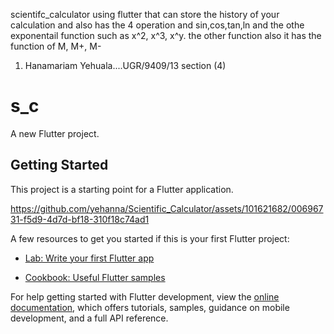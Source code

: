 scientifc_calculator using flutter that can store the history of your calculation and also has the 4 operation and sin,cos,tan,ln and the othe exponentail function such as x^2, x^3, x^y.
the other function also it has the function of M, M+, M-

1. Hanamariam Yehuala....UGR/9409/13 section (4)


# s_c

A new Flutter project.

## Getting Started

This project is a starting point for a Flutter application.

https://github.com/yehanna/Scientific_Calculator/assets/101621682/00696731-f5d9-4d7d-bf18-310f18c74ad1



A few resources to get you started if this is your first Flutter project:

- [Lab: Write your first Flutter app](https://docs.flutter.dev/get-started/codelab)



- [Cookbook: Useful Flutter samples](https://docs.flutter.dev/cookbook)

For help getting started with Flutter development, view the
[online documentation](https://docs.flutter.dev/), which offers tutorials,
samples, guidance on mobile development, and a full API reference.
